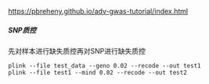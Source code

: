 https://pbreheny.github.io/adv-gwas-tutorial/index.html





##### SNP质控

先对样本进行缺失质控再对SNP进行缺失质控

```
plink --file test_data --geno 0.02 --recode --out test1
plink --file test1 --mind 0.02 --recode --out test2
```

